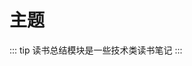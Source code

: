 <!--
 * @Author: jackson
 * @Date: 2020-05-23 18:48:20
 * @LastEditors: jackson
 * @LastEditTime: 2020-05-23 19:08:26
-->

# 主题

::: tip
读书总结模块是一些技术类读书笔记
:::
